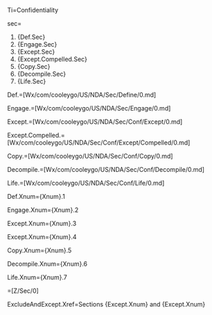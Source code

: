 Ti=Confidentiality

sec=<ol><li>{Def.Sec}<li>{Engage.Sec}<li>{Except.Sec}<li>{Except.Compelled.Sec}<li>{Copy.Sec}<li>{Decompile.Sec}<li>{Life.Sec}</ol>

Def.=[Wx/com/cooleygo/US/NDA/Sec/Define/0.md]

Engage.=[Wx/com/cooleygo/US/NDA/Sec/Engage/0.md]

Except.=[Wx/com/cooleygo/US/NDA/Sec/Conf/Except/0.md]

Except.Compelled.=[Wx/com/cooleygo/US/NDA/Sec/Conf/Except/Compelled/0.md]

Copy.=[Wx/com/cooleygo/US/NDA/Sec/Conf/Copy/0.md]

Decompile.=[Wx/com/cooleygo/US/NDA/Sec/Conf/Decompile/0.md]

Life.=[Wx/com/cooleygo/US/NDA/Sec/Conf/Life/0.md]

Def.Xnum={Xnum}.1

Engage.Xnum={Xnum}.2

Except.Xnum={Xnum}.3

Except.Xnum={Xnum}.4

Copy.Xnum={Xnum}.5

Decompile.Xnum={Xnum}.6

Life.Xnum={Xnum}.7

=[Z/Sec/0]

ExcludeAndExcept.Xref=Sections {Except.Xnum} and {Except.Xnum}
